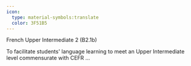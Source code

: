 ```yaml
---
icon:
  type: material-symbols:translate
  color: 3F51B5
---
```


French Upper Intermediate 2 (B2.1b)

To facilitate students' language learning to meet an Upper Intermediate level commensurate with CEFR ... 

